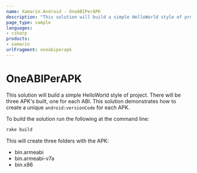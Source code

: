 ```yaml
---
name: Xamarin.Android - OneABIPerAPK
description: "This solution will build a simple HelloWorld style of project. There will be three APK's built, one for each ABI"
page_type: sample
languages:
- csharp
products:
- xamarin
urlFragment: oneabiperapk
---
```

# OneABIPerAPK

This solution will build a simple HelloWorld style of project. There will be three APK's built, one for each ABI. This solution demonstrates how to create a unique `android:versionCode` for each APK.

To build the solution run the following at the command line:

```cmd
rake build
```

This will create three folders with the APK:

- bin.armeabi
- bin.armeabi-v7a
- bin.x86
